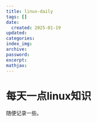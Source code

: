 ```yaml
---
title: linux-daily
tags: []
date:
  created: 2025-01-19
updated:
categories:
index_img:
archive:
password:
excerpt:
mathjax:
---
```

# 每天一点linux知识
随便记录一些。
